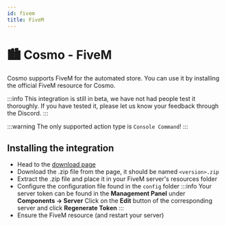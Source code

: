 ```yaml
---
id: fivem
title: FiveM
---
```


# 🏙️ Cosmo - FiveM
Cosmo supports FiveM for the automated store. You can use it by installing the official FiveM resource for Cosmo.

:::info
This integration is still in beta, we have not had people test it thoroughly.
If you have tested it, please let us know your feedback through the Discord.
:::

:::warning
The only supported action type is `Console Command`!
:::

## Installing the integration
* Head to the [download page](https://github.com/tbdscripts/cosmo-fivem/releases/latest)
* Download the .zip file from the page, it should be named `<version>.zip`
* Extract the .zip file and place it in your FiveM server's resources folder
* Configure the configuration file found in the `config` folder
:::info
Your server token can be found in the **Management Panel** under **Components -> Server**
Click on the **Edit** button of the corresponding server and click **Regenerate Token**
:::
* Ensure the FiveM resource (and restart your server)
